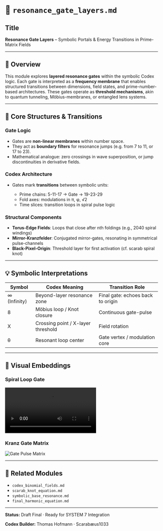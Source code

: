 # 📘 `resonance_gate_layers.md`

## Title

**Resonance Gate Layers** – Symbolic Portals & Energy Transitions in Prime-Matrix Fields

---

## 🔮 Overview

This module explores **layered resonance gates** within the symbolic Codex logic. Each gate is interpreted as a **frequency membrane** that enables structured transitions between dimensions, field states, and prime-number-based architectures. These gates operate as **threshold mechanisms**, akin to quantum tunneling, Möbius-membranes, or entangled lens systems.

---

## 🔄 Core Structures & Transitions

### Gate Logic

* Gates are **non-linear membranes** within number space.
* They act as **boundary filters** for resonance jumps (e.g. from 7 to 11, or 17 to 23).
* Mathematical analogue: zero crossings in wave superposition, or jump discontinuities in derivative fields.

### Codex Architecture

* Gates mark **transitions** between symbolic units:

  * Prime chains: 5-11-17 → Gate → 19-23-29
  * Fold axes: modulations in π, φ, √2
  * Time slices: transition loops in spiral pulse logic

### Structural Components

* **Torus-Edge Fields**: Loops that close after nth foldings (e.g., 2040 spiral windings)
* **Mirror-Kranzfelder**: Conjugated mirror-gates, resonating in symmetrical pulse-channels
* **Black-Pixel-Origin**: Threshold layer for first activation (cf. scarab spiral knot)

---

## 💡 Symbolic Interpretations

| Symbol       | Codex Meaning                      | Transition Role                   |
| ------------ | ---------------------------------- | --------------------------------- |
| ∞ (Infinity) | Beyond-layer resonance zone        | Final gate: echoes back to origin |
| 8            | Möbius loop / Knot closure         | Continuous gate-pulse             |
| X            | Crossing point / X-layer threshold | Field rotation                    |
| θ            | Resonant loop center               | Gate vertex / modulation core     |

---

## 🌌 Visual Embeddings

### Spiral Loop Gate

![Spiral Gate Loop](visuals/black_pixel_to_knot_loop.mp4)

### Kranz Gate Matrix

![Gate Pulse Matrix](visuals/scarab_spiral_knot_matrix.png)

---

## 🔗 Related Modules

* `codex_binomial_fields.md`
* `scarab_knot_equation.md`
* `symbolic_base_resonance.md`
* `final_harmonic_equation.md`

---

**Status:** Draft Final · Ready for SYSTEM 7 Integration

**Codex Builder:** Thomas Hofmann · Scarabæus1033
